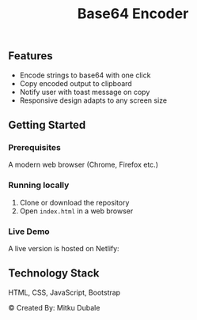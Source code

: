<!-- index.html --> <!DOCTYPE html> <html> <head> <title>Base64 Encoder README</title> </head> <body> <header> <h1>Base64 Encoder</h1> </header> <section> <h2>Features</h2> <ul> <li>Encode strings to base64 with one click</li> <li>Copy encoded output to clipboard</li> <li>Notify user with toast message on copy</li> <li>Responsive design adapts to any screen size</li> </ul> </section> <section> <h2>Getting Started</h2>
<h3>Prerequisites</h3>  
<p>A modern web browser (Chrome, Firefox etc.)</p>

<h3>Running locally</h3>
<ol>
  <li>Clone or download the repository</li>  
  <li>Open <code>index.html</code> in a web browser</li>
</ol>

<h3>Live Demo</h3>
<p>
  A live version is hosted on Netlify:  
  <a href=""></a>
</p>
</section> <section> <h2>Technology Stack</h2> <p>HTML, CSS, JavaScript, Bootstrap</p> </section> <footer> <p>&copy; Created By: Mitku Dubale</p> </footer> </body> </html>
